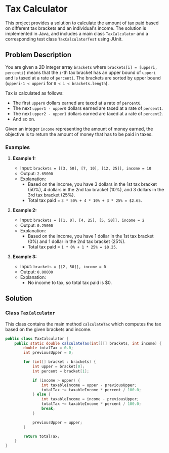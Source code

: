 # Tax Calculator

This project provides a solution to calculate the amount of tax paid based on different tax brackets and an individual's income. The solution is implemented in Java, and includes a main class `TaxCalculator` and a corresponding test class `TaxCalculatorTest` using JUnit.

## Problem Description

You are given a 2D integer array `brackets` where `brackets[i] = [upperi, percenti]` means that the `i`-th tax bracket has an upper bound of `upperi` and is taxed at a rate of `percenti`. The brackets are sorted by upper bound (`upperi-1 < upperi` for `0 < i < brackets.length`).

Tax is calculated as follows:
- The first `upper0` dollars earned are taxed at a rate of `percent0`.
- The next `upper1 - upper0` dollars earned are taxed at a rate of `percent1`.
- The next `upper2 - upper1` dollars earned are taxed at a rate of `percent2`.
- And so on.

Given an integer `income` representing the amount of money earned, the objective is to return the amount of money that has to be paid in taxes.

### Examples

1. **Example 1:**
    - Input: `brackets = [[3, 50], [7, 10], [12, 25]], income = 10`
    - Output: `2.65000`
    - Explanation:
        - Based on the income, you have 3 dollars in the 1st tax bracket (50%), 4 dollars in the 2nd tax bracket (10%), and 3 dollars in the 3rd tax bracket (25%).
        - Total tax paid = `3 * 50% + 4 * 10% + 3 * 25% = $2.65`.

2. **Example 2:**
    - Input: `brackets = [[1, 0], [4, 25], [5, 50]], income = 2`
    - Output: `0.25000`
    - Explanation:
        - Based on the income, you have 1 dollar in the 1st tax bracket (0%) and 1 dollar in the 2nd tax bracket (25%).
        - Total tax paid = `1 * 0% + 1 * 25% = $0.25`.

3. **Example 3:**
    - Input: `brackets = [[2, 50]], income = 0`
    - Output: `0.00000`
    - Explanation:
        - No income to tax, so total tax paid is $0.

## Solution

### Class `TaxCalculator`

This class contains the main method `calculateTax` which computes the tax based on the given brackets and income.

```java
public class TaxCalculator {
    public static double calculateTax(int[][] brackets, int income) {
        double totalTax = 0.0;
        int previousUpper = 0;

        for (int[] bracket : brackets) {
            int upper = bracket[0];
            int percent = bracket[1];

            if (income > upper) {
                int taxableIncome = upper - previousUpper;
                totalTax += taxableIncome * percent / 100.0;
            } else {
                int taxableIncome = income - previousUpper;
                totalTax += taxableIncome * percent / 100.0;
                break;
            }

            previousUpper = upper;
        }

        return totalTax;
    }
}
